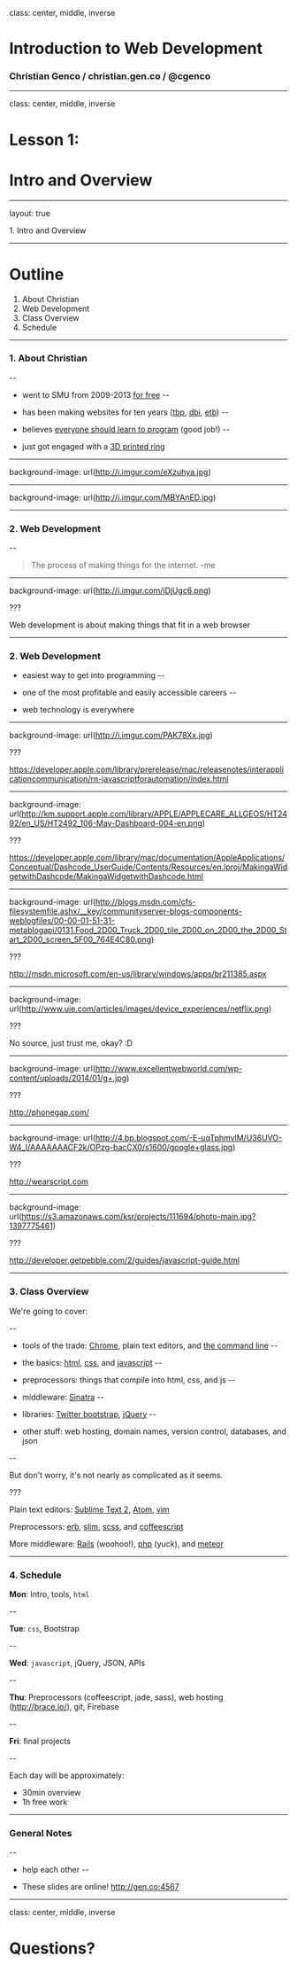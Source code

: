 class: center, middle, inverse

# Introduction to Web Development
### Christian Genco / christian.gen.co / @cgenco

<!-- background-image: url(image.jpg) -->

---

class: center, middle, inverse

# Lesson 1: 
# Intro and Overview

<!-- background-image: url(image.jpg) -->

---

layout: true

<div class="breadcrumb">1. Intro and Overview</div>

<!-- <div class="content">{content}</div> -->

---

# Outline

1. About Christian
2. Web Development
3. Class Overview
4. Schedule

---

### 1. About Christian

--

* went to SMU from 2009-2013 [for free](http://christian.gen.co/go-to-college-for-free/)
--

* has been making websites for ten years ([tbp](http://textbooksplease.com), [dbi](http://dbinbox.com), [etb](http://emailtipbot.com))
--

* believes [everyone should learn to program](http://tedxtalks.ted.com/video/You-Should-Learn-to-Program-Chr) (good job!)
--

* just got engaged with a [3D printed ring](http://christian.gen.co/3d-printed-ring/)

---

background-image: url(http://i.imgur.com/eXzuhya.jpg)

---

background-image: url(http://i.imgur.com/MBYAnED.jpg)

---

### 2. Web Development

--

> The process of making things for the internet.
> -me

---

background-image: url(http://i.imgur.com/jDjUgc6.png)

???

Web development is about making things that fit in a web browser

---

### 2. Web Development

* easiest way to get into programming
--

* one of the most profitable and easily accessible careers
--

* web technology is everywhere

---

background-image: url(http://i.imgur.com/PAK78Xx.jpg)

???

https://developer.apple.com/library/prerelease/mac/releasenotes/interapplicationcommunication/rn-javascriptforautomation/index.html

---

background-image: url(http://km.support.apple.com/library/APPLE/APPLECARE_ALLGEOS/HT2492/en_US/HT2492_106-Mav-Dashboard-004-en.png)

???

https://developer.apple.com/library/mac/documentation/AppleApplications/Conceptual/Dashcode_UserGuide/Contents/Resources/en.lproj/MakingaWidgetwithDashcode/MakingaWidgetwithDashcode.html

---

background-image: url(http://blogs.msdn.com/cfs-filesystemfile.ashx/__key/communityserver-blogs-components-weblogfiles/00-00-01-51-31-metablogapi/0131.Food_2D00_Truck_2D00_tile_2D00_on_2D00_the_2D00_Start_2D00_screen_5F00_764E4C80.png)

???

http://msdn.microsoft.com/en-us/library/windows/apps/br211385.aspx

---

background-image: url(http://www.uie.com/articles/images/device_experiences/netflix.png)

???

No source, just trust me, okay? :D

---

background-image: url(http://www.excellentwebworld.com/wp-content/uploads/2014/01/g+.jpg)
<!-- background-image: url(http://i.imgur.com/g5IuSet.jpg) -->

???

http://phonegap.com/

---

background-image: url(http://4.bp.blogspot.com/-E-uqTphmvlM/U36UVO-W4_I/AAAAAAACF2k/OPzg-bacCX0/s1600/google+glass.jpg)
<!-- background-image: url(http://i.imgur.com/qWLKriR.jpg) -->

???

http://wearscript.com

---

background-image: url(https://s3.amazonaws.com/ksr/projects/111694/photo-main.jpg?1397775461)

???

http://developer.getpebble.com/2/guides/javascript-guide.html

---

### 3. Class Overview

We're going to cover:

--

* tools of the trade: [Chrome](https://www.google.com/chrome/browser/), plain text editors, and [the command line](http://cli.learncodethehardway.org/book/)
--

* the basics: [html](http://www.w3schools.com/html/), [css](http://www.w3schools.com/css/), and [javascript](http://www.w3schools.com/js/)
--

* preprocessors: things that compile into html, css, and js
--

* middleware: [Sinatra](http://www.sinatrarb.com/)
--

* libraries: [Twitter bootstrap](http://getbootstrap.com/), [jQuery](http://jquery.com/download/)
--

* other stuff: web hosting, domain names, version control, databases, and json 

--

But don't worry, it's not nearly as complicated as it seems.

???

Plain text editors: [Sublime Text 2](http://www.sublimetext.com/), [Atom](https://atom.io/), [vim](http://www.openvim.com/tutorial.html)

Preprocessors: [erb](http://www.startuprocket.com/blog/a-quick-introduction-to-embedded-ruby-erb-eruby), [slim](http://slim-lang.com/), [scss](http://sass-lang.com/), and [coffeescript](http://coffeescript.org/)

More middleware: [Rails](http://rubyonrails.org/) (woohoo!), [php](https://php.net/) (yuck), and [meteor](https://www.meteor.com/)

---

### 4. Schedule

**Mon**: Intro, tools, `html`

--

**Tue**: `css`, Bootstrap

--

**Wed**: `javascript`, jQuery, JSON, APIs

--

**Thu**: Preprocessors (coffeescript, jade, sass), web hosting (http://brace.io/), git, Firebase

--

**Fri**: final projects

--

Each day will be approximately:

* 30min overview
* 1h free work

---

### General Notes

--

* help each other
--

* These slides are online! http://gen.co:4567

---

class: center, middle, inverse

# Questions?
